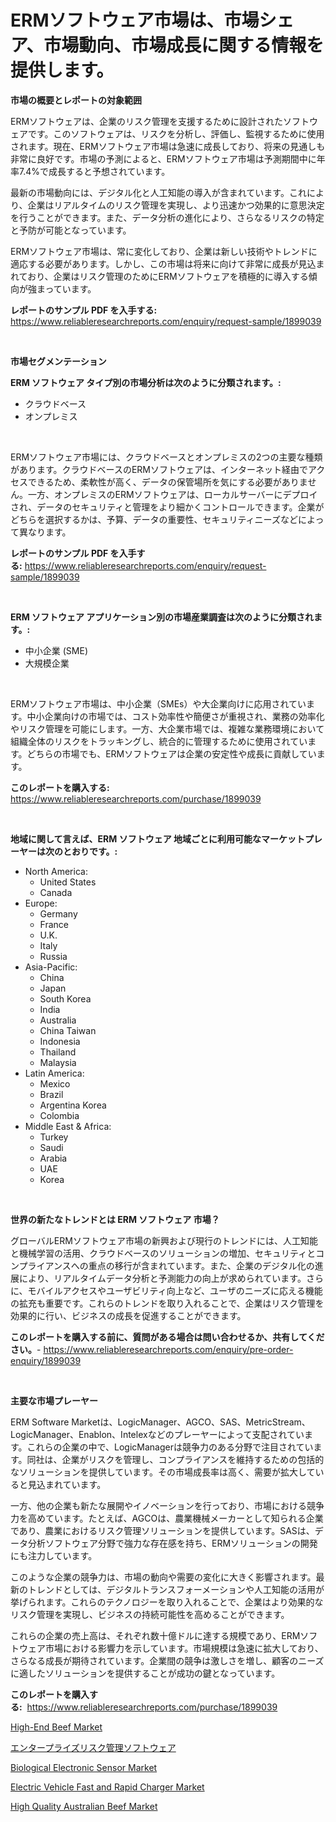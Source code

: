 <p><h1>ERMソフトウェア市場は、市場シェア、市場動向、市場成長に関する情報を提供します。</h1></p><p><strong>市場の概要とレポートの対象範囲</strong></p>
<p><p>ERMソフトウェアは、企業のリスク管理を支援するために設計されたソフトウェアです。このソフトウェアは、リスクを分析し、評価し、監視するために使用されます。現在、ERMソフトウェア市場は急速に成長しており、将来の見通しも非常に良好です。市場の予測によると、ERMソフトウェア市場は予測期間中に年率7.4%で成長すると予想されています。</p><p>最新の市場動向には、デジタル化と人工知能の導入が含まれています。これにより、企業はリアルタイムのリスク管理を実現し、より迅速かつ効果的に意思決定を行うことができます。また、データ分析の進化により、さらなるリスクの特定と予防が可能となっています。</p><p>ERMソフトウェア市場は、常に変化しており、企業は新しい技術やトレンドに適応する必要があります。しかし、この市場は将来に向けて非常に成長が見込まれており、企業はリスク管理のためにERMソフトウェアを積極的に導入する傾向が強まっています。</p></p>
<p><strong>レポートのサンプル PDF を入手する:</strong> <a href="https://www.reliableresearchreports.com/enquiry/request-sample/1899039">https://www.reliableresearchreports.com/enquiry/request-sample/1899039</a></p>
<p>&nbsp;</p>
<p><strong>市場セグメンテーション</strong></p>
<p><strong>ERM ソフトウェア タイプ別の市場分析は次のように分類されます。:</strong></p>
<p><ul><li>クラウドベース</li><li>オンプレミス</li></ul></p>
<p>&nbsp;</p>
<p><p>ERMソフトウェア市場には、クラウドベースとオンプレミスの2つの主要な種類があります。クラウドベースのERMソフトウェアは、インターネット経由でアクセスできるため、柔軟性が高く、データの保管場所を気にする必要がありません。一方、オンプレミスのERMソフトウェアは、ローカルサーバーにデプロイされ、データのセキュリティと管理をより細かくコントロールできます。企業がどちらを選択するかは、予算、データの重要性、セキュリティニーズなどによって異なります。</p></p>
<p><strong>レポートのサンプル PDF を入手する:</strong>&nbsp;<a href="https://www.reliableresearchreports.com/enquiry/request-sample/1899039">https://www.reliableresearchreports.com/enquiry/request-sample/1899039</a></p>
<p>&nbsp;</p>
<p><strong> ERM ソフトウェア アプリケーション別の市場産業調査は次のように分類されます。:</strong></p>
<p><ul><li>中小企業 (SME)</li><li>大規模企業</li></ul></p>
<p>&nbsp;</p>
<p><p>ERMソフトウェア市場は、中小企業（SMEs）や大企業向けに応用されています。中小企業向けの市場では、コスト効率性や簡便さが重視され、業務の効率化やリスク管理を可能にします。一方、大企業市場では、複雑な業務環境において組織全体のリスクをトラッキングし、統合的に管理するために使用されています。どちらの市場でも、ERMソフトウェアは企業の安定性や成長に貢献しています。</p></p>
<p><strong>このレポートを購入する:</strong>&nbsp; <a href="https://www.reliableresearchreports.com/purchase/1899039">https://www.reliableresearchreports.com/purchase/1899039</a></p>
<p>&nbsp;</p>
<p><strong>地域に関して言えば、ERM ソフトウェア 地域ごとに利用可能なマーケットプレーヤーは次のとおりです。:</strong></p>
<p><ul>
    <li>
        North America:
        <ul>
            <li>United States</li>
            <li>Canada</li>
        </ul>
    </li>
    <li>
        Europe:
        <ul>
            <li>Germany</li>
            <li>France</li>
            <li>U.K.</li>
            <li>Italy</li>
            <li>Russia</li>
        </ul>
    </li>
    <li>
        Asia-Pacific:
        <ul>
            <li>China</li>
            <li>Japan</li>
            <li>South Korea</li>
            <li>India</li>
            <li>Australia</li>
            <li>China Taiwan</li>
            <li>Indonesia</li>
            <li>Thailand</li>
            <li>Malaysia</li>
        </ul>
    </li>
    <li>
        Latin America:
        <ul>
            <li>Mexico</li>
            <li>Brazil</li>
            <li>Argentina Korea</li>
            <li>Colombia</li>
        </ul>
    </li>
    <li>
        Middle East & Africa:
        <ul>
            <li>Turkey</li>
            <li>Saudi</li>
            <li>Arabia</li>
            <li>UAE</li>
            <li>Korea</li>
        </ul>
    </li>
    </ul></p>
<p>&nbsp;</p>
<p><strong>世界の新たなトレンドとは ERM ソフトウェア 市場？</strong></p>
<p><p>グローバルERMソフトウェア市場の新興および現行のトレンドには、人工知能と機械学習の活用、クラウドベースのソリューションの増加、セキュリティとコンプライアンスへの重点の移行が含まれています。また、企業のデジタル化の進展により、リアルタイムデータ分析と予測能力の向上が求められています。さらに、モバイルアクセスやユーザビリティ向上など、ユーザのニーズに応える機能の拡充も重要です。これらのトレンドを取り入れることで、企業はリスク管理を効果的に行い、ビジネスの成長を促進することができます。</p></p>
<p><strong>このレポートを購入する前に、質問がある場合は問い合わせるか、共有してください。</strong>- <a href="https://www.reliableresearchreports.com/enquiry/pre-order-enquiry/1899039">https://www.reliableresearchreports.com/enquiry/pre-order-enquiry/1899039</a></p>
<p>&nbsp;</p>
<p><strong>主要な市場プレーヤー</strong></p>
<p><p>ERM Software Marketは、LogicManager、AGCO、SAS、MetricStream、LogicManager、Enablon、Intelexなどのプレーヤーによって支配されています。これらの企業の中で、LogicManagerは競争力のある分野で注目されています。同社は、企業がリスクを管理し、コンプライアンスを維持するための包括的なソリューションを提供しています。その市場成長率は高く、需要が拡大していると見込まれています。</p><p>一方、他の企業も新たな展開やイノベーションを行っており、市場における競争力を高めています。たとえば、AGCOは、農業機械メーカーとして知られる企業であり、農業におけるリスク管理ソリューションを提供しています。SASは、データ分析ソフトウェア分野で強力な存在感を持ち、ERMソリューションの開発にも注力しています。</p><p>このような企業の競争力は、市場の動向や需要の変化に大きく影響されます。最新のトレンドとしては、デジタルトランスフォーメーションや人工知能の活用が挙げられます。これらのテクノロジーを取り入れることで、企業はより効果的なリスク管理を実現し、ビジネスの持続可能性を高めることができます。</p><p>これらの企業の売上高は、それぞれ数十億ドルに達する規模であり、ERMソフトウェア市場における影響力を示しています。市場規模は急速に拡大しており、さらなる成長が期待されています。企業間の競争は激しさを増し、顧客のニーズに適したソリューションを提供することが成功の鍵となっています。</p></p>
<p><strong>このレポートを購入する:</strong>&nbsp;&nbsp;<a href="https://www.reliableresearchreports.com/purchase/1899039">https://www.reliableresearchreports.com/purchase/1899039</a></p>
<p><p><a href="https://view.publitas.com/reportprime-1/high-end-beef-market-furnish-information-about-market-size-market-share-market-dynamics-and-projections-spanning-from-2024-to-2031/">High-End Beef Market</a></p><p><a href="https://github.com/vhemk0794148/Market-Research-Report-List-1/blob/main/89396571497.md">エンタープライズリスク管理ソフトウェア</a></p><p><a href="https://silk-columnist-571.notion.site/Biological-Electronic-Sensor-Market-Research-Report-The-Key-To-Successful-Business-Strategy-Forecas-b4628360c5f94a58b29ad7e3fc96b5f4">Biological Electronic Sensor Market</a></p><p><a href="https://cat-emmental-94b.notion.site/Electric-Vehicle-Fast-and-Rapid-Charger-Market-Size-Reflecting-a-Forecast-Till-2031-Market-By-Type--c23cc3dbe8e74f21929ac00067297609">Electric Vehicle Fast and Rapid Charger Market</a></p><p><a href="https://view.publitas.com/reportprime-1/high-quality-australian-beef-market-offer-valuable-insights-into-market-size-market-share-market-trends-and-projections-spanning-from-2024-to-2031/">High Quality Australian Beef Market</a></p></p>